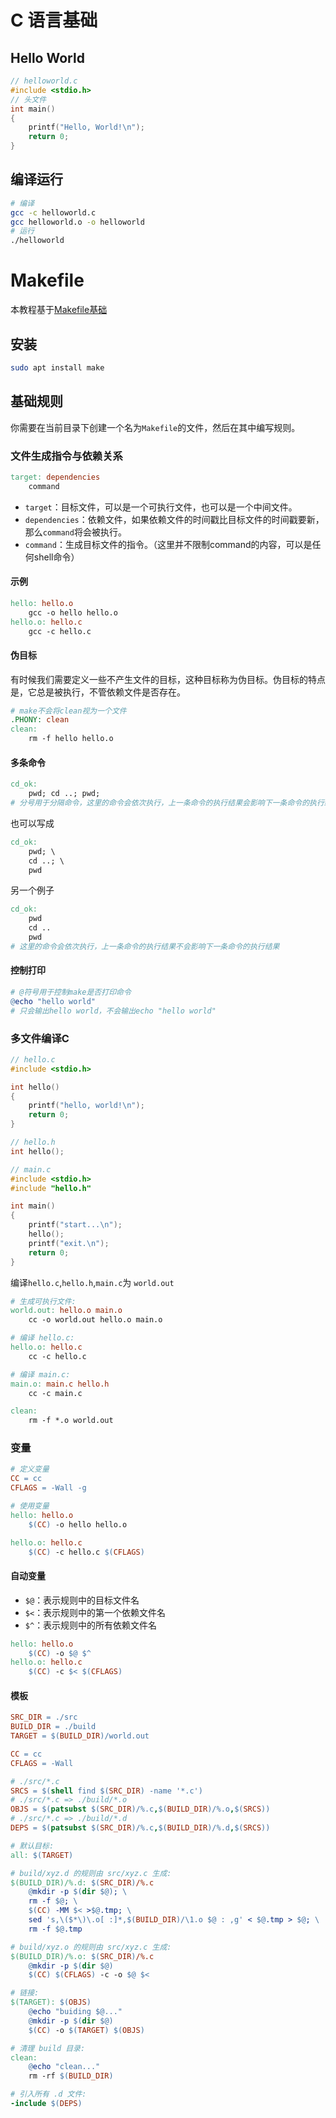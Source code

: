 # C 语言基础
## Hello World
```c
// helloworld.c
#include <stdio.h>
// 头文件
int main()
{
    printf("Hello, World!\n");
    return 0;
}
```

## 编译运行
```bash
# 编译
gcc -c helloworld.c
gcc helloworld.o -o helloworld
# 运行
./helloworld
```

# Makefile

本教程基于[Makefile基础](https://liaoxuefeng.com/books/makefile/introduction/index.html)

## 安装
```bash
sudo apt install make
```

## 基础规则

你需要在当前目录下创建一个名为`Makefile`的文件，然后在其中编写规则。

### 文件生成指令与依赖关系
```makefile
target: dependencies
    command
```

- `target`：目标文件，可以是一个可执行文件，也可以是一个中间文件。
- `dependencies`：依赖文件，如果依赖文件的时间戳比目标文件的时间戳要新，那么`command`将会被执行。
- `command`：生成目标文件的指令。（这里并不限制command的内容，可以是任何shell命令）

#### 示例
```makefile
hello: hello.o
    gcc -o hello hello.o
hello.o: hello.c
    gcc -c hello.c
```

#### 伪目标

有时候我们需要定义一些不产生文件的目标，这种目标称为伪目标。伪目标的特点是，它总是被执行，不管依赖文件是否存在。

```makefile
# make不会将clean视为一个文件
.PHONY: clean
clean:
    rm -f hello hello.o
```

#### 多条命令

```makefile
cd_ok:
    pwd; cd ..; pwd;
# 分号用于分隔命令，这里的命令会依次执行，上一条命令的执行结果会影响下一条命令的执行结果

```
也可以写成

```makefile
cd_ok:
    pwd; \
    cd ..; \
    pwd
```

另一个例子

```makefile
cd_ok:
    pwd
    cd ..
    pwd
# 这里的命令会依次执行，上一条命令的执行结果不会影响下一条命令的执行结果
```

#### 控制打印

```makefile
# @符号用于控制make是否打印命令
@echo "hello world"
# 只会输出hello world，不会输出echo "hello world"
```

### 多文件编译C

```c
// hello.c
#include <stdio.h>

int hello()
{
    printf("hello, world!\n");
    return 0;
}
```
```c
// hello.h
int hello();
```
```c
// main.c
#include <stdio.h>
#include "hello.h"

int main()
{
    printf("start...\n");
    hello();
    printf("exit.\n");
    return 0;
}
```

编译`hello.c`,`hello.h`,`main.c`为 `world.out`
```makefile
# 生成可执行文件:
world.out: hello.o main.o
	cc -o world.out hello.o main.o

# 编译 hello.c:
hello.o: hello.c
	cc -c hello.c

# 编译 main.c:
main.o: main.c hello.h
	cc -c main.c

clean:
	rm -f *.o world.out
```

### 变量

```makefile
# 定义变量
CC = cc
CFLAGS = -Wall -g

# 使用变量
hello: hello.o
    $(CC) -o hello hello.o

hello.o: hello.c
    $(CC) -c hello.c $(CFLAGS)
```

#### 自动变量

- `$@`：表示规则中的目标文件名
- `$<`：表示规则中的第一个依赖文件名
- `$^`：表示规则中的所有依赖文件名

```makefile
hello: hello.o
    $(CC) -o $@ $^
hello.o: hello.c
    $(CC) -c $< $(CFLAGS)
```

#### 模板

```makefile
SRC_DIR = ./src
BUILD_DIR = ./build
TARGET = $(BUILD_DIR)/world.out

CC = cc
CFLAGS = -Wall

# ./src/*.c
SRCS = $(shell find $(SRC_DIR) -name '*.c')
# ./src/*.c => ./build/*.o
OBJS = $(patsubst $(SRC_DIR)/%.c,$(BUILD_DIR)/%.o,$(SRCS))
# ./src/*.c => ./build/*.d
DEPS = $(patsubst $(SRC_DIR)/%.c,$(BUILD_DIR)/%.d,$(SRCS))

# 默认目标:
all: $(TARGET)

# build/xyz.d 的规则由 src/xyz.c 生成:
$(BUILD_DIR)/%.d: $(SRC_DIR)/%.c
	@mkdir -p $(dir $@); \
	rm -f $@; \
	$(CC) -MM $< >$@.tmp; \
	sed 's,\($*\)\.o[ :]*,$(BUILD_DIR)/\1.o $@ : ,g' < $@.tmp > $@; \
	rm -f $@.tmp

# build/xyz.o 的规则由 src/xyz.c 生成:
$(BUILD_DIR)/%.o: $(SRC_DIR)/%.c
	@mkdir -p $(dir $@)
	$(CC) $(CFLAGS) -c -o $@ $<

# 链接:
$(TARGET): $(OBJS)
	@echo "buiding $@..."
	@mkdir -p $(dir $@)
	$(CC) -o $(TARGET) $(OBJS)

# 清理 build 目录:
clean:
	@echo "clean..."
	rm -rf $(BUILD_DIR)

# 引入所有 .d 文件:
-include $(DEPS)
```
